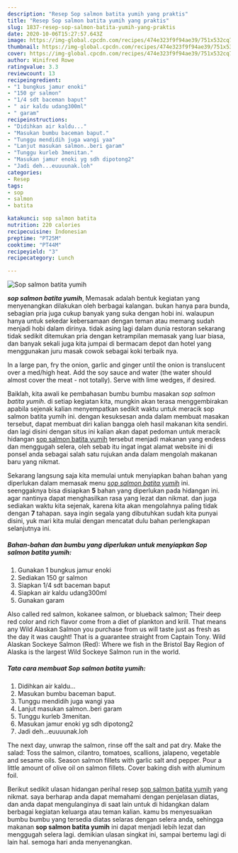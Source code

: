 ```yaml
---
description: "Resep Sop salmon batita yumih yang praktis"
title: "Resep Sop salmon batita yumih yang praktis"
slug: 1837-resep-sop-salmon-batita-yumih-yang-praktis
date: 2020-10-06T15:27:57.643Z
image: https://img-global.cpcdn.com/recipes/474e323f9f94ae39/751x532cq70/sop-salmon-batita-yumih-foto-resep-utama.jpg
thumbnail: https://img-global.cpcdn.com/recipes/474e323f9f94ae39/751x532cq70/sop-salmon-batita-yumih-foto-resep-utama.jpg
cover: https://img-global.cpcdn.com/recipes/474e323f9f94ae39/751x532cq70/sop-salmon-batita-yumih-foto-resep-utama.jpg
author: Winifred Rowe
ratingvalue: 3.3
reviewcount: 13
recipeingredient:
- "1 bungkus jamur enoki"
- "150 gr salmon"
- "1/4 sdt baceman baput"
- " air kaldu udang300ml"
- " garam"
recipeinstructions:
- "Didihkan air kaldu..."
- "Masukan bumbu baceman baput."
- "Tunggu mendidih juga wangi yaa"
- "Lanjut masukan salmon..beri garam"
- "Tunggu kurleb 3menitan."
- "Masukan jamur enoki yg sdh dipotong2"
- "Jadi deh...euuuunak.loh"
categories:
- Resep
tags:
- sop
- salmon
- batita

katakunci: sop salmon batita 
nutrition: 220 calories
recipecuisine: Indonesian
preptime: "PT25M"
cooktime: "PT44M"
recipeyield: "3"
recipecategory: Lunch

---
```



![Sop salmon batita yumih](https://img-global.cpcdn.com/recipes/474e323f9f94ae39/751x532cq70/sop-salmon-batita-yumih-foto-resep-utama.jpg)

<b><i>sop salmon batita yumih</i></b>, Memasak adalah bentuk kegiatan yang menyenangkan dilakukan oleh berbagai kalangan. bukan hanya para bunda, sebagian pria juga cukup banyak yang suka dengan hobi ini. walaupun hanya untuk sekedar kebersamaan dengan teman atau memang sudah menjadi hobi dalam dirinya. tidak asing lagi dalam dunia restoran sekarang tidak sedikit ditemukan pria dengan ketrampilan memasak yang luar biasa, dan banyak sekali juga kita jumpai di bermacam depot dan hotel yang menggunakan juru masak cowok sebagai koki terbaik nya.

In a large pan, fry the onion, garlic and ginger until the onion is translucent over a med/high heat. Add the soy sauce and water (the water should almost cover the meat - not totally). Serve with lime wedges, if desired.

Baiklah, kita awali ke pembahasan bumbu bumbu masakan <i>sop salmon batita yumih</i>. di setiap kegiatan kita, mungkin akan terasa menggembirakan apabila sejenak kalian menyempatkan sedikit waktu untuk meracik sop salmon batita yumih ini. dengan kesuksesan anda dalam membuat masakan tersebut, dapat membuat diri kalian bangga oleh hasil makanan kita sendiri. dan lagi disini dengan situs ini kalian akan dapat pedoman untuk meracik hidangan <u>sop salmon batita yumih</u> tersebut menjadi makanan yang endess dan menggugah selera, oleh sebab itu ingat ingat alamat website ini di ponsel anda sebagai salah satu rujukan anda dalam mengolah makanan baru yang nikmat.


Sekarang langsung saja kita memulai untuk menyiapkan bahan bahan yang diperlukan dalam memasak menu <u><i>sop salmon batita yumih</i></u> ini. seenggaknya bisa disiapkan <b>5</b> bahan yang diperlukan pada hidangan ini. agar nantinya dapat menghasilkan rasa yang lezat dan nikmat. dan juga sediakan waktu kita sejenak, karena kita akan mengolahnya paling tidak dengan <b>7</b> tahapan. saya ingin segala yang dibutuhkan sudah kita punyai disini, yuk mari kita mulai dengan mencatat dulu bahan perlengkapan selanjutnya ini.

<!--inarticleads1-->

##### Bahan-bahan dan bumbu yang diperlukan untuk menyiapkan Sop salmon batita yumih:

1. Gunakan 1 bungkus jamur enoki
1. Sediakan 150 gr salmon
1. Siapkan 1/4 sdt baceman baput
1. Siapkan  air kaldu udang300ml
1. Gunakan  garam


Also called red salmon, kokanee salmon, or blueback salmon; Their deep red color and rich flavor come from a diet of plankton and krill. That means any Wild Alaskan Salmon you purchase from us will taste just as fresh as the day it was caught! That is a guarantee straight from Captain Tony. Wild Alaskan Sockeye Salmon (Red): Where we fish in the Bristol Bay Region of Alaska is the largest Wild Sockeye Salmon run in the world. 

<!--inarticleads2-->

##### Tata cara membuat Sop salmon batita yumih:

1. Didihkan air kaldu...
1. Masukan bumbu baceman baput.
1. Tunggu mendidih juga wangi yaa
1. Lanjut masukan salmon..beri garam
1. Tunggu kurleb 3menitan.
1. Masukan jamur enoki yg sdh dipotong2
1. Jadi deh...euuuunak.loh


The next day, unwrap the salmon, rinse off the salt and pat dry. Make the salad: Toss the salmon, cilantro, tomatoes, scallions, jalapeno, vegetable and sesame oils. Season salmon fillets with garlic salt and pepper. Pour a little amount of olive oil on salmon fillets. Cover baking dish with aluminum foil. 

Berikut sedikit ulasan hidangan perihal resep <u>sop salmon batita yumih</u> yang nikmat. saya berharap anda dapat memahami dengan penjelasan diatas, dan anda dapat mengulanginya di saat lain untuk di hidangkan dalam berbagai kegiatan keluarga atau teman kalian. kamu bs menyesuaikan bumbu bumbu yang tersedia diatas selaras dengan selera anda, sehingga makanan <b>sop salmon batita yumih</b> ini dapat menjadi lebih lezat dan menggugah selera lagi. demikian ulasan singkat ini, sampai bertemu lagi di lain hal. semoga hari anda menyenangkan.
